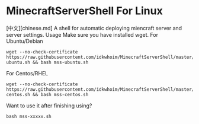 # MinecraftServerShell For Linux
[中文][chinese.md]
A shell for automatic deploying miencraft server and server settings.
Usage
Make sure you have installed wget.
For Ubuntu/Debian
```
wget --no-check-certificate https://raw.githubusercontent.com/idkwhoim/MinecraftServerShell/master/mss-ubuntu.sh && bash mss-ubuntu.sh
```
For Centos/RHEL
```
wget --no-check-certificate https://raw.githubusercontent.com/idkwhoim/MinecraftServerShell/master/mss-centos.sh && bash mss-centos.sh
```
Want to use it after finishing using?
```
bash mss-xxxxx.sh
```
